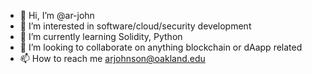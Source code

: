 - 👋 Hi, I’m @ar-john
- 👀 I’m interested in software/cloud/security development
- 🌱 I’m currently learning Solidity, Python
- 💞️ I’m looking to collaborate on anything blockchain or dAapp related
- 📫 How to reach me arjohnson@oakland.edu

<!---
ar-john/ar-john is a ✨ special ✨ repository because its `README.md` (this file) appears on your GitHub profile.
You can click the Preview link to take a look at your changes.
--->
